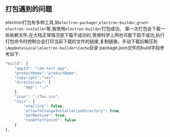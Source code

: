## 打包遇到的问题

electron打包有多种工具,如<code>electron-packager</code>,<code>electron-builder</code>,<code>grunt-electron-installer</code>等,我使用<code>electron-builder</code>打包成功。
第一次打包会下载一些依赖文件,在大陆正常情况是下载不成功的,使用科学上网也可能下载不成功,执行打包命令时控制台会打印当前下载的文件的链接,复制链接，手动下载后解压到<code>\AppData\Local\electron-builder\Cache</code>目录
package.json文件的build字段参考如下:
```javascript
"build": {
    "appId": "com.test.app",
    "productName":"productName", 
    "copyright":"xxx",
    "directories": {
        "app": "./"
    },
    "icon": "./fav.ico",
    "nsis": {
        "oneClick": false,
        "allowToChangeInstallationDirectory": true,
        "perMachine": true,
        "runAfterFinish": false
    }
},
```